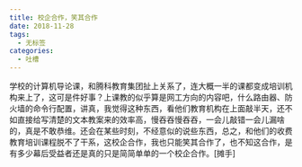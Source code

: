 ```yaml
---
title: 校企合作，笑其合作
date: 2018-11-28
tags: 
  - 无标签
categories:
  - 吐槽
---
```

学校的计算机导论课，和腾科教育集团扯上关系了，连大概一半的课都变成培训机构来上了，这可是件好事？上课教的似乎算是网工方向的内容吧，什么路由器、防火墙的命令行配置，讲真，我觉得这种东西，看他们教育机构在上面敲半天，还不如直接给写清楚的文本教案来的效率高，慢吞吞慢吞吞，一会儿敲错一会儿漏啥的，真是不敢恭维。还会在某些时刻，不经意似的说些东西，总之，和他们的收费教育培训课程脱不了干系，这校企合作，我也只能笑其合作了，也不知这合作，是有多少幕后受益者还是真的只是简简单单的一个校企合作。[摊手]